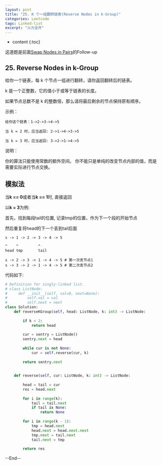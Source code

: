 ```yaml
---
layout: post
title: "25. K 个一组翻转链表(Reverse Nodes in k-Group)"
categories: Leetcode
tags: Linked-list
excerpt: "火力全开"
---
```


* content
{:toc}

这道题是前面[Swap Nodes in Pairs](http://geemaple.github.io/2020/08/01/leetcode-24/)的Follow-up

## 25. Reverse Nodes in k-Group

给你一个链表，每 k 个节点一组进行翻转，请你返回翻转后的链表。

k 是一个正整数，它的值小于或等于链表的长度。

如果节点总数不是 k 的整数倍，那么请将最后剩余的节点保持原有顺序。

示例：

```
给你这个链表：1->2->3->4->5

当 k = 2 时，应当返回: 2->1->4->3->5

当 k = 3 时，应当返回: 3->2->1->4->5
```

说明：

你的算法只能使用常数的额外空间。
你不能只是单纯的改变节点内部的值，而是需要实际进行节点交换。

   
## 模拟法

当**k == 0**或者当**k == 1**时, 直接返回

以**k = 3**为例:

首先，找到每段tail的位置, 记录tmp的位置，作为下一个段的开始节点

然后重复将head的下一个丢到tail后面

```
s -> 1 -> 2 -> 3 -> 4 -> 5

^    ^         ^
head tmp       tail

s -> 2 -> 3 -> 1 -> 4 -> 5 # 第一次丢节点1
s -> 3 -> 2 -> 1 -> 4 -> 5 # 第二次丢节点2
```

代码如下:

```python
# Definition for singly-linked list.
# class ListNode:
#     def __init__(self, val=0, next=None):
#         self.val = val
#         self.next = next
class Solution:
    def reverseKGroup(self, head: ListNode, k: int) -> ListNode:
        
        if k < 2:
            return head
        
        cur = sentry = ListNode()
        sentry.next = head
        
        while cur is not None:
            cur = self.reverse(cur, k)
            
        return sentry.next
        
        
    def reverse(self, cur: ListNode, k: int) -> ListNode:
        
        head = tail = cur
        res = head.next
        
        for i in range(k):
            tail = tail.next
            if tail is None:
                return None
         
        for i in range(k - 1):
            tmp = head.next
            head.next = head.next.next
            tmp.next = tail.next
            tail.next = tmp
            
        return res
```
--End--


